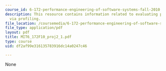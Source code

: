 ```yaml
---
course_id: 6-172-performance-engineering-of-software-systems-fall-2010
description: This resource contains information related to evaluating performance
  via profiling.
file_location: /coursemedia/6-172-performance-engineering-of-software-systems-fall-2010/df2af99e316135783916dc14a0247c46_MIT6_172F10_proj2_1.pdf
file_type: application/pdf
layout: pdf
title: MIT6_172F10_proj2_1.pdf
type: course
uid: df2af99e316135783916dc14a0247c46

---
```

None
